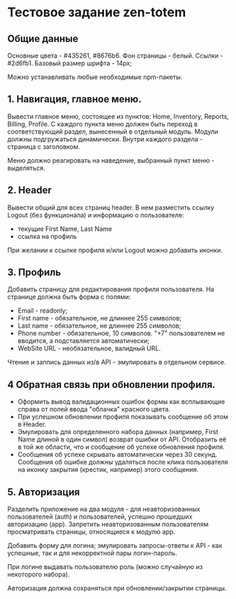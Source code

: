 # Тестовое задание zen-totem

## Общие данные

Основные цвета - #435261, #8676b6. Фон страницы - белый. Ссылки - #2d6fb1. Базовый размер шрифта - 14px;

Можно устанавливать любые необходимые npm-пакеты.

## 1. Навигация, главное меню.

Вывести главное меню, состоящее из пунктов: Home, Inventory, Reports, Billing, Profile. С каждого пункта меню должен быть переход в соответствующий раздел, вынесенный в отдельный модуль. Модули должны подгружаться динамически. Внутри каждого раздела - страница с заголовком.

Меню должно реагировать на наведение, выбранный пункт меню - выделяться.


## 2. Header

Вывести общий для всех страниц header. В нем разместить ссылку Logout (без функционала) и информацию о пользователе:
* текущие First Name, Last Name
* ссылка на профиль

При желании к ссылке профиля и/или Logout можно добавить иконки.


## 3. Профиль

Добавить страницу для редактирования профиля пользователя. На странице должна быть форма с полями:
* Email - readonly;
* First name - обязательное, не длиннее 255 символов;
* Last name - обязательное, не длиннее 255 символов;
* Phone number - обязательное, 10 символов. "+7" пользователем не вводится, а подставляется автоматически;
* WebSite URL - необязательное, валидный URL.

Чтение и заппись данных из/в API - эмулировать в отдельном сервисе.

## 4 Обратная связь при обновлении профиля.

* Оформить вывод валидационных ошибок формы как всплывающие справа от полей ввода "облачка" красного цвета.
* При успешном обновлении профиля показывать сообщение об этом в Header.
* Эмулировать для определенного набора данных (например, First Name длиной в один символ) возврат ошибки от API. Отобразить её в той же области, что и сообщение об успехе обновления профиля.
* Сообщения об успехе скрывать автоматически через 30 секунд. Сообщения об ошибке должны удаляться после клика пользователя на иконку закрытия (крестик, например) этого сообщения.


## 5. Авторизация

Разделить приложение на два модуля - для неавторизованных пользователей (auth) и пользователей, успешно прошедших авторизацию (app). Запретить неавторизованным пользователям просматривать страницы, относящиеся к модулю app.

Добавить форму для логина; эмулировать запросы-ответы к API - как успешные, так и для некорректной пары логин-пароль.

При логине выдавать пользователю роль (можно случайную из некоторого набора).

Авторизация должна сохраняться при обновлении/закрытии страницы.
